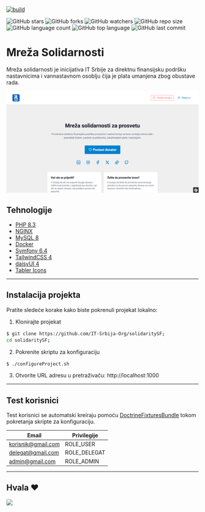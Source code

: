 [![build](../../actions/workflows/build.yml/badge.svg)](../../actions/workflows/build.yml)

![GitHub stars](https://img.shields.io/github/stars/IT-Srbija-Org/solidaritySF?style=social)
![GitHub forks](https://img.shields.io/github/forks/IT-Srbija-Org/solidaritySF?style=social)
![GitHub watchers](https://img.shields.io/github/watchers/IT-Srbija-Org/solidaritySF?style=social)
![GitHub repo size](https://img.shields.io/github/repo-size/IT-Srbija-Org/solidaritySF)
![GitHub language count](https://img.shields.io/github/languages/count/IT-Srbija-Org/solidaritySF)
![GitHub top language](https://img.shields.io/github/languages/top/IT-Srbija-Org/solidaritySF)
![GitHub last commit](https://img.shields.io/github/last-commit/IT-Srbija-Org/solidaritySF?color=red)


# Mreža Solidarnosti
Mreža solidarnosti je inicijativa IT Srbije za direktnu finansijsku podršku nastavnicima i vannastavnom osoblju čija je plata umanjena zbog obustave rada.

![image.jpg](public/image/readme.png)

## Tehnologije

- [PHP 8.3](https://www.php.net/)
- [NGINX](https://nginx.org/)
- [MySQL 8](https://www.mysql.com/)
- [Docker](https://www.docker.com/)
- [Symfony 6.4](https://symfony.com/)
- [TailwindCSS 4](https://tailwindcss.com/)
- [daisyUI 4](https://daisyui.com/)
- [Tabler Icons](https://tabler.io/icons)

---

## Instalacija projekta

Pratite sledeće korake kako biste pokrenuli projekat lokalno:

1. Klonirajte projekat
```bash
$ git clone https://github.com/IT-Srbija-Org/solidaritySF;
cd solidaritySF;
```

2. Pokrenite skriptu za konfiguraciju
```bash
$ ./configureProject.sh
```

3. Otvorite URL adresu u pretraživaču: http://localhost:1000

---

## Test korisnici

Test korisnici se automatski kreiraju pomoću [DoctrineFixturesBundle](https://symfony.com/bundles/DoctrineFixturesBundle) tokom pokretanja skripte za konfiguraciju.

| Email              | Privilegije  |
|--------------------|--------------|
| korisnik@gmail.com | ROLE_USER    |
| delegat@gmail.com  | ROLE_DELEGAT |
| admin@gmail.com    | ROLE_ADMIN   |

---

## Hvala ❤

 <a href = "https://github.com/IT-Srbija-Org/solidaritySF/graphs/contributors">
   <img src = "https://contrib.rocks/image?repo=IT-Srbija-Org/solidaritySF"/>
 </a>

